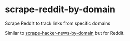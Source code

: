 # scrape-reddit-by-domain

Scrape Reddit to track links from specific domains

Similar to [scrape-hacker-news-by-domain](https://github.com/simonw/scrape-hacker-news-by-domain) but for Reddit.